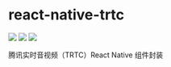 # react-native-trtc

[![](https://img.shields.io/npm/v/rn-trtc.svg?style=flat-square)][npm]
[![](https://img.shields.io/npm/l/rn-trtc.svg?style=flat-square)][npm]
[![](https://img.shields.io/npm/dm/rn-trtc.svg?style=flat-square)][npm]

[npm]: https://www.npmjs.com/package/rn-trtc

腾讯实时音视频（TRTC）React Native 组件封装



